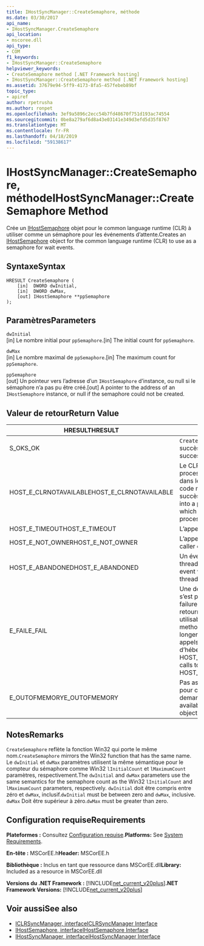 ```yaml
---
title: IHostSyncManager::CreateSemaphore, méthode
ms.date: 03/30/2017
api_name:
- IHostSyncManager.CreateSemaphore
api_location:
- mscoree.dll
api_type:
- COM
f1_keywords:
- IHostSyncManager::CreateSemaphore
helpviewer_keywords:
- CreateSemaphore method [.NET Framework hosting]
- IHostSyncManager::CreateSemaphore method [.NET Framework hosting]
ms.assetid: 37679e94-5ff9-4173-8fa5-457febeb89bf
topic_type:
- apiref
author: rpetrusha
ms.author: ronpet
ms.openlocfilehash: 3ef9a5896c2ecc54b7fd48670f751d193ac74554
ms.sourcegitcommit: 0be8a279af6d8a43e03141e349d3efd5d35f8767
ms.translationtype: MT
ms.contentlocale: fr-FR
ms.lasthandoff: 04/18/2019
ms.locfileid: "59138617"
---
```

# <a name="ihostsyncmanagercreatesemaphore-method"></a><span data-ttu-id="64e2e-102">IHostSyncManager::CreateSemaphore, méthode</span><span class="sxs-lookup"><span data-stu-id="64e2e-102">IHostSyncManager::CreateSemaphore Method</span></span>
<span data-ttu-id="64e2e-103">Crée un [IHostSemaphore](../../../../docs/framework/unmanaged-api/hosting/ihostsemaphore-interface.md) objet pour le common language runtime (CLR) à utiliser comme un sémaphore pour les événements d’attente.</span><span class="sxs-lookup"><span data-stu-id="64e2e-103">Creates an [IHostSemaphore](../../../../docs/framework/unmanaged-api/hosting/ihostsemaphore-interface.md) object for the common language runtime (CLR) to use as a semaphore for wait events.</span></span>  
  
## <a name="syntax"></a><span data-ttu-id="64e2e-104">Syntaxe</span><span class="sxs-lookup"><span data-stu-id="64e2e-104">Syntax</span></span>  
  
```  
HRESULT CreateSemaphore (  
    [in]  DWORD dwInitial,  
    [in]  DWORD dwMax,  
    [out] IHostSemaphore **ppSemaphore  
);  
```  
  
## <a name="parameters"></a><span data-ttu-id="64e2e-105">Paramètres</span><span class="sxs-lookup"><span data-stu-id="64e2e-105">Parameters</span></span>  
 `dwInitial`  
 <span data-ttu-id="64e2e-106">[in] Le nombre initial pour `ppSemaphore`.</span><span class="sxs-lookup"><span data-stu-id="64e2e-106">[in] The initial count for `ppSemaphore`.</span></span>  
  
 `dwMax`  
 <span data-ttu-id="64e2e-107">[in] Le nombre maximal de `ppSemaphore`.</span><span class="sxs-lookup"><span data-stu-id="64e2e-107">[in] The maximum count for `ppSemaphore`.</span></span>  
  
 `ppSemaphore`  
 <span data-ttu-id="64e2e-108">[out] Un pointeur vers l’adresse d’un `IHostSemaphore` d’instance, ou null si le sémaphore n’a pas pu être créé.</span><span class="sxs-lookup"><span data-stu-id="64e2e-108">[out] A pointer to the address of an `IHostSemaphore` instance, or null if the semaphore could not be created.</span></span>  
  
## <a name="return-value"></a><span data-ttu-id="64e2e-109">Valeur de retour</span><span class="sxs-lookup"><span data-stu-id="64e2e-109">Return Value</span></span>  
  
|<span data-ttu-id="64e2e-110">HRESULT</span><span class="sxs-lookup"><span data-stu-id="64e2e-110">HRESULT</span></span>|<span data-ttu-id="64e2e-111">Description</span><span class="sxs-lookup"><span data-stu-id="64e2e-111">Description</span></span>|  
|-------------|-----------------|  
|<span data-ttu-id="64e2e-112">S_OK</span><span class="sxs-lookup"><span data-stu-id="64e2e-112">S_OK</span></span>|<span data-ttu-id="64e2e-113">`CreateSemaphore` retourné avec succès.</span><span class="sxs-lookup"><span data-stu-id="64e2e-113">`CreateSemaphore` returned successfully.</span></span>|  
|<span data-ttu-id="64e2e-114">HOST_E_CLRNOTAVAILABLE</span><span class="sxs-lookup"><span data-stu-id="64e2e-114">HOST_E_CLRNOTAVAILABLE</span></span>|<span data-ttu-id="64e2e-115">Le CLR n’a pas été chargé dans un processus ou le CLR est dans un état dans lequel il ne peut pas exécuter le code managé ou traiter l’appel avec succès.</span><span class="sxs-lookup"><span data-stu-id="64e2e-115">The CLR has not been loaded into a process, or the CLR is in a state in which it cannot run managed code or process the call successfully.</span></span>|  
|<span data-ttu-id="64e2e-116">HOST_E_TIMEOUT</span><span class="sxs-lookup"><span data-stu-id="64e2e-116">HOST_E_TIMEOUT</span></span>|<span data-ttu-id="64e2e-117">L’appel a expiré.</span><span class="sxs-lookup"><span data-stu-id="64e2e-117">The call timed out.</span></span>|  
|<span data-ttu-id="64e2e-118">HOST_E_NOT_OWNER</span><span class="sxs-lookup"><span data-stu-id="64e2e-118">HOST_E_NOT_OWNER</span></span>|<span data-ttu-id="64e2e-119">L’appelant ne possède pas le verrou.</span><span class="sxs-lookup"><span data-stu-id="64e2e-119">The caller does not own the lock.</span></span>|  
|<span data-ttu-id="64e2e-120">HOST_E_ABANDONED</span><span class="sxs-lookup"><span data-stu-id="64e2e-120">HOST_E_ABANDONED</span></span>|<span data-ttu-id="64e2e-121">Un événement a été annulé alors qu’un thread bloqué ou Fibre l’attendait.</span><span class="sxs-lookup"><span data-stu-id="64e2e-121">An event was canceled while a blocked thread or fiber was waiting on it.</span></span>|  
|<span data-ttu-id="64e2e-122">E_FAIL</span><span class="sxs-lookup"><span data-stu-id="64e2e-122">E_FAIL</span></span>|<span data-ttu-id="64e2e-123">Une défaillance catastrophique inconnue s’est produite.</span><span class="sxs-lookup"><span data-stu-id="64e2e-123">An unknown catastrophic failure occurred.</span></span> <span data-ttu-id="64e2e-124">Lorsqu’une méthode retourne E_FAIL, le CLR n’est plus utilisable au sein du processus.</span><span class="sxs-lookup"><span data-stu-id="64e2e-124">When a method returns E_FAIL, the CLR is no longer usable within the process.</span></span> <span data-ttu-id="64e2e-125">Les appels suivants aux méthodes d’hébergement retournent HOST_E_CLRNOTAVAILABLE.</span><span class="sxs-lookup"><span data-stu-id="64e2e-125">Subsequent calls to hosting methods return HOST_E_CLRNOTAVAILABLE.</span></span>|  
|<span data-ttu-id="64e2e-126">E_OUTOFMEMORY</span><span class="sxs-lookup"><span data-stu-id="64e2e-126">E_OUTOFMEMORY</span></span>|<span data-ttu-id="64e2e-127">Pas assez de mémoire n’était disponible pour créer l’objet événement demandé.</span><span class="sxs-lookup"><span data-stu-id="64e2e-127">Not enough memory was available to create the requested event object.</span></span>|  
  
## <a name="remarks"></a><span data-ttu-id="64e2e-128">Notes</span><span class="sxs-lookup"><span data-stu-id="64e2e-128">Remarks</span></span>  
 <span data-ttu-id="64e2e-129">`CreateSemaphore` reflète la fonction Win32 qui porte le même nom.</span><span class="sxs-lookup"><span data-stu-id="64e2e-129">`CreateSemaphore` mirrors the Win32 function that has the same name.</span></span> <span data-ttu-id="64e2e-130">Le `dwInitial` et `dwMax` paramètres utilisent la même sémantique pour le compteur du sémaphore comme Win32 `lInitialCount` et `lMaximumCount` paramètres, respectivement.</span><span class="sxs-lookup"><span data-stu-id="64e2e-130">The `dwInitial` and `dwMax` parameters use the same semantics for the semaphore count as the Win32 `lInitialCount` and `lMaximumCount` parameters, respectively.</span></span> <span data-ttu-id="64e2e-131">`dwInitial` doit être compris entre zéro et `dwMax`, inclusif.</span><span class="sxs-lookup"><span data-stu-id="64e2e-131">`dwInitial` must be between zero and `dwMax`, inclusive.</span></span> <span data-ttu-id="64e2e-132">`dwMax` Doit être supérieur à zéro.</span><span class="sxs-lookup"><span data-stu-id="64e2e-132">`dwMax` must be greater than zero.</span></span>  
  
## <a name="requirements"></a><span data-ttu-id="64e2e-133">Configuration requise</span><span class="sxs-lookup"><span data-stu-id="64e2e-133">Requirements</span></span>  
 <span data-ttu-id="64e2e-134">**Plateformes :** Consultez [Configuration requise](../../../../docs/framework/get-started/system-requirements.md).</span><span class="sxs-lookup"><span data-stu-id="64e2e-134">**Platforms:** See [System Requirements](../../../../docs/framework/get-started/system-requirements.md).</span></span>  
  
 <span data-ttu-id="64e2e-135">**En-tête :** MSCorEE.h</span><span class="sxs-lookup"><span data-stu-id="64e2e-135">**Header:** MSCorEE.h</span></span>  
  
 <span data-ttu-id="64e2e-136">**Bibliothèque :** Inclus en tant que ressource dans MSCorEE.dll</span><span class="sxs-lookup"><span data-stu-id="64e2e-136">**Library:** Included as a resource in MSCorEE.dll</span></span>  
  
 <span data-ttu-id="64e2e-137">**Versions du .NET Framework :** [!INCLUDE[net_current_v20plus](../../../../includes/net-current-v20plus-md.md)]</span><span class="sxs-lookup"><span data-stu-id="64e2e-137">**.NET Framework Versions:** [!INCLUDE[net_current_v20plus](../../../../includes/net-current-v20plus-md.md)]</span></span>  
  
## <a name="see-also"></a><span data-ttu-id="64e2e-138">Voir aussi</span><span class="sxs-lookup"><span data-stu-id="64e2e-138">See also</span></span>

- [<span data-ttu-id="64e2e-139">ICLRSyncManager, interface</span><span class="sxs-lookup"><span data-stu-id="64e2e-139">ICLRSyncManager Interface</span></span>](../../../../docs/framework/unmanaged-api/hosting/iclrsyncmanager-interface.md)
- [<span data-ttu-id="64e2e-140">IHostSemaphore, interface</span><span class="sxs-lookup"><span data-stu-id="64e2e-140">IHostSemaphore Interface</span></span>](../../../../docs/framework/unmanaged-api/hosting/ihostsemaphore-interface.md)
- [<span data-ttu-id="64e2e-141">IHostSyncManager, interface</span><span class="sxs-lookup"><span data-stu-id="64e2e-141">IHostSyncManager Interface</span></span>](../../../../docs/framework/unmanaged-api/hosting/ihostsyncmanager-interface.md)
